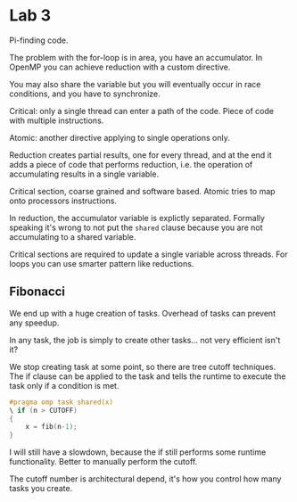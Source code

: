 # Lab 3

Pi-finding code.

The problem with the for-loop is in area, you have an accumulator. In OpenMP you can achieve reduction with a custom
directive.

You may also share the variable but you will eventually occur in race conditions, and you have to synchronize.

Critical: only a single thread can enter a path of the code. Piece of code with multiple instructions.

Atomic: another directive applying to single operations only.

Reduction creates partial results, one for every thread, and at the end it adds a piece of code that performs
reduction, i.e. the operation of accumulating results in a single variable.

Critical section, coarse grained and software based. Atomic tries to map onto processors instructions.

In reduction, the accumulator variable is explictly separated. Formally speaking it's wrong to not put the `shared`
clause because you are not accumulating to a shared variable.

Critical sections are required to update a single variable across threads. For loops you can use smarter pattern like
reductions.

## Fibonacci

We end up with a huge creation of tasks. Overhead of tasks can prevent any speedup.

In any task, the job is simply to create other tasks... not very efficient isn't it?

We stop creating task at some point, so there are tree cutoff techniques. The if clause can be applied to the task and
tells the runtime to execute the task only if a condition is met.

```c++
#pragma omp task shared(x)
\ if (n > CUTOFF)
{
    x = fib(n-1);
}
```

I will still have a slowdown, because the if still performs some runtime functionality. Better to manually perform the
cutoff.

The cutoff number is architectural depend, it's how you control how many tasks you create.
